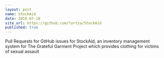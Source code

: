 ```yaml
---
layout: post
name: StockAid
date: 2018-07-18
site_url: https://github.com/lortza/StockAid
published: true
---
```

Pull Requests for GitHub issues for StockAid, an inventory management system for The Grateful Garment Project which provides clothing for victims of sexual assault
